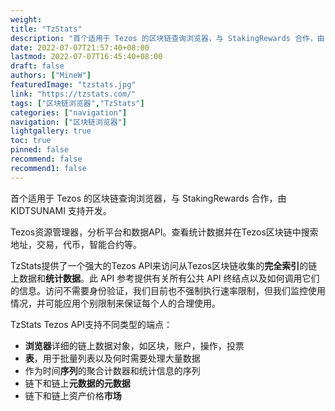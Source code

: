```yaml
---
weight: 
title: "TzStats"
description: "首个适用于 Tezos 的区块链查询浏览器，与 StakingRewards 合作，由 KIDTSUNAMI 支持开发"
date: 2022-07-07T21:57:40+08:00
lastmod: 2022-07-07T16:45:40+08:00
draft: false
authors: ["MineW"]
featuredImage: "tzstats.jpg"
link: "https://tzstats.com/"
tags: ["区块链浏览器","TzStats"]
categories: ["navigation"]
navigation: ["区块链浏览器"]
lightgallery: true
toc: true
pinned: false
recommend: false
recommend1: false
---
```


首个适用于 Tezos 的区块链查询浏览器，与 StakingRewards 合作，由 KIDTSUNAMI 支持开发。

‎Tezos资源管理器，分析平台和数据API。查看统计数据并在Tezos区块链中搜索地址，交易，代币，智能合约等。‎

TzStats提供了一个强大的Tezos API来访问从Tezos区块链收集的**完全索引**的链上数据和**统计数据**。此 API 参考提供有关所有公共 API 终结点以及如何调用它们的信息。访问不需要身份验证，我们目前也不强制执行速率限制，但我们监控使用情况，并可能应用个别限制来保证每个人的合理使用。

TzStats Tezos API支持不同类型的端点：

- **浏览器**详细的链上数据对象，如区块，账户，操作，投票
- **表**，用于批量列表以及何时需要处理大量数据
- 作为时间**序列**的聚合计数器和统计信息的序列
- 链下和链上**元数据的元数据**
- 链下和链上资产价格**市场**
